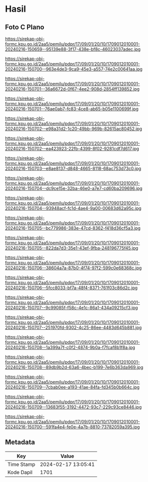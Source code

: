 # Hasil

## Foto C Plano

https://sirekap-obj-formc.kpu.go.id/2aa5/pemilu/pdpr/17/09/01/20/10/1709012010001-20240216-150659--95139e88-3f17-438e-bf8c-46023037adec.jpg

https://sirekap-obj-formc.kpu.go.id/2aa5/pemilu/pdpr/17/09/01/20/10/1709012010001-20240216-150700--963e4de3-9ca9-45e3-a557-74e2c00641aa.jpg

https://sirekap-obj-formc.kpu.go.id/2aa5/pemilu/pdpr/17/09/01/20/10/1709012010001-20240216-150701--36a6672d-0f67-4ee2-908d-2854ff139852.jpg

https://sirekap-obj-formc.kpu.go.id/2aa5/pemilu/pdpr/17/09/01/20/10/1709012010001-20240216-150701--76ae0ab7-fc83-4ce8-ab65-b05e1100699f.jpg

https://sirekap-obj-formc.kpu.go.id/2aa5/pemilu/pdpr/17/09/01/20/10/1709012010001-20240216-150702--e98a31d2-1c20-49bb-969b-82615ac80452.jpg

https://sirekap-obj-formc.kpu.go.id/2aa5/pemilu/pdpr/17/09/01/20/10/1709012010001-20240216-150702--ea423923-22fb-4399-8f02-9281cdf7d617.jpg

https://sirekap-obj-formc.kpu.go.id/2aa5/pemilu/pdpr/17/09/01/20/10/1709012010001-20240216-150703--e8ae8137-d848-4665-8118-68ac753d73c0.jpg

https://sirekap-obj-formc.kpu.go.id/2aa5/pemilu/pdpr/17/09/01/20/10/1709012010001-20240216-150704--dc9ce15e-32ba-46e0-a7e7-cd60ba209696.jpg

https://sirekap-obj-formc.kpu.go.id/2aa5/pemilu/pdpr/17/09/01/20/10/1709012010001-20240216-150704--93948acf-fc1d-4ae4-9a00-00683d62a95c.jpg

https://sirekap-obj-formc.kpu.go.id/2aa5/pemilu/pdpr/17/09/01/20/10/1709012010001-20240216-150705--bc779986-383e-47cd-8362-f418d36cf5a3.jpg

https://sirekap-obj-formc.kpu.go.id/2aa5/pemilu/pdpr/17/09/01/20/10/1709012010001-20240216-150705--822da7d3-35e1-43ef-9fba-248196775f45.jpg

https://sirekap-obj-formc.kpu.go.id/2aa5/pemilu/pdpr/17/09/01/20/10/1709012010001-20240216-150706--38604a7a-87b0-4f74-97f2-599c0e68368c.jpg

https://sirekap-obj-formc.kpu.go.id/2aa5/pemilu/pdpr/17/09/01/20/10/1709012010001-20240216-150706--5fcc8033-bf7a-48f4-8371-761f03c86d2c.jpg

https://sirekap-obj-formc.kpu.go.id/2aa5/pemilu/pdpr/17/09/01/20/10/1709012010001-20240216-150707--9c99085f-f58c-4e1c-86a1-434a09215cf3.jpg

https://sirekap-obj-formc.kpu.go.id/2aa5/pemilu/pdpr/17/09/01/20/10/1709012010001-20240216-150707--251970fd-9302-4c25-86ee-4483d645b881.jpg

https://sirekap-obj-formc.kpu.go.id/2aa5/pemilu/pdpr/17/09/01/20/10/1709012010001-20240216-150708--1a399a7f-c0f2-4874-9b0a-f7fcaf8b1f8a.jpg

https://sirekap-obj-formc.kpu.go.id/2aa5/pemilu/pdpr/17/09/01/20/10/1709012010001-20240216-150708--89db9b2d-63a6-4bec-b199-7e6b363da969.jpg

https://sirekap-obj-formc.kpu.go.id/2aa5/pemilu/pdpr/17/09/01/20/10/1709012010001-20240216-150709--7cbab0ee-a193-41ae-84fa-fd345b0b664c.jpg

https://sirekap-obj-formc.kpu.go.id/2aa5/pemilu/pdpr/17/09/01/20/10/1709012010001-20240216-150709--13683f55-3192-4472-93c7-229c93ce8446.jpg

https://sirekap-obj-formc.kpu.go.id/2aa5/pemilu/pdpr/17/09/01/20/10/1709012010001-20240216-150700--591fa4e4-fe0e-4a7b-8810-73782059a395.jpg


## Metadata

| Key        | Value               |
| ---------- | ------------------- |
| Time Stamp | 2024-02-17 13:05:41 |
| Kode Dapil | 1701                |



